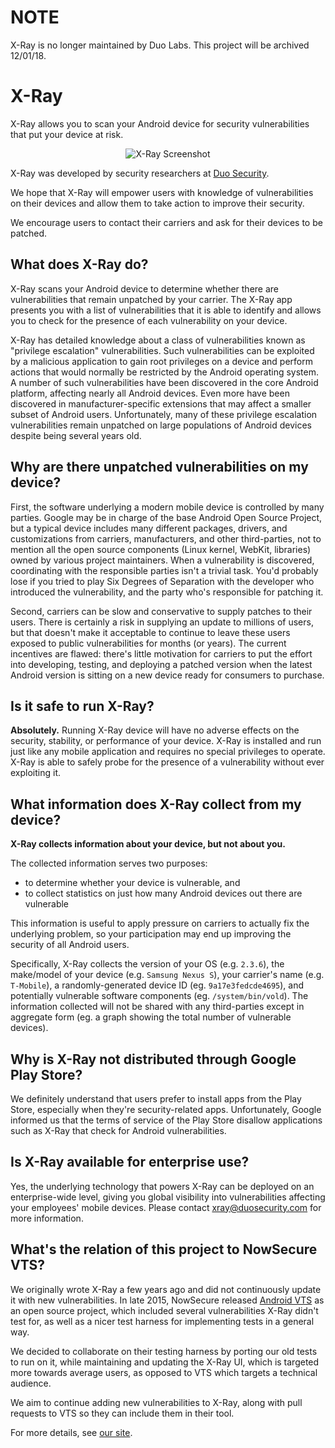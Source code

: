 # NOTE
X-Ray is no longer maintained by Duo Labs. This project will be archived 12/01/18.














# X-Ray
X-Ray allows you to scan your Android device for security vulnerabilities that put your device at risk.

<p align="center">
<img src="http://labs.duosecurity.com/xray/static/images/xray.png" alt="X-Ray Screenshot">
</p>

X-Ray was developed by security researchers at [Duo Security](http://www.duosecurity.com?cid=70170000000sNXI).

We hope that X-Ray will empower users with knowledge of vulnerabilities on their devices and allow them to take action to improve their security.

We encourage users to contact their carriers and ask for their devices to be patched.

## What does X-Ray do?

X-Ray scans your Android device to determine whether there are vulnerabilities that remain unpatched by your carrier. The X-Ray app presents you with a list of vulnerabilities that it is able to identify and allows you to check for the presence of each vulnerability on your device.

X-Ray has detailed knowledge about a class of vulnerabilities known as "privilege escalation" vulnerabilities. Such vulnerabilities can be exploited by a malicious application to gain root privileges on a device and perform actions that would normally be restricted by the Android operating system. A number of such vulnerabilities have been discovered in the core Android platform, affecting nearly all Android devices. Even more have been discovered in manufacturer-specific extensions that may affect a     smaller subset of Android users. Unfortunately, many of these privilege escalation vulnerabilities remain unpatched on large populations of Android devices despite being several years old.

## Why are there unpatched vulnerabilities on my device?

First, the software underlying a modern mobile device is controlled by many parties. Google may be in charge of the base Android Open Source Project, but a typical device includes many different packages, drivers, and customizations from carriers, manufacturers, and other third-parties, not to mention all the open source components (Linux kernel, WebKit, libraries) owned by various project maintainers. When a vulnerability is discovered, coordinating with the responsible parties isn't a trivial task. You'd probably lose if you tried to play Six Degrees of Separation with the developer who introduced the vulnerability, and the party who's responsible for patching it.

Second, carriers can be slow and conservative to supply patches to their users. There is certainly a risk in supplying an update to millions of users, but that doesn't make it acceptable to continue to leave these users exposed to public vulnerabilities for months (or years). The current incentives are flawed: there's little motivation for carriers to put the effort into developing, testing, and deploying a patched version when the latest Android version is sitting on a new device ready for consumers to purchase.

## Is it safe to run X-Ray?

**Absolutely.** Running X-Ray device will have no adverse effects on the security, stability, or performance of your device. X-Ray is installed and run just like any mobile application and requires no special privileges to operate. X-Ray is able to safely probe for the presence of a vulnerability without ever exploiting it.

## What information does X-Ray collect from my device?

**X-Ray collects information about your device, but not about you.**

The collected information serves two purposes:

* to determine whether your device is vulnerable, and
* to collect statistics on just how many Android devices out there are vulnerable

This information is useful to apply pressure on carriers to actually fix the underlying problem, so your participation may end up improving the security of all Android users.

Specifically, X-Ray collects the version of your OS (e.g. `2.3.6`), the make/model of your device (e.g. `Samsung Nexus S`), your carrier's name (e.g. `T-Mobile`), a randomly-generated device ID (eg. `9a17e3fedcde4695`), and potentially vulnerable software components (eg. `/system/bin/vold`). The information collected will not be shared with any third-parties except in aggregate form (eg. a graph showing the total number of vulnerable devices).

## Why is X-Ray not distributed through Google Play Store?

We definitely understand that users prefer to install apps from the Play Store, especially when they're security-related apps. Unfortunately, Google informed us that the terms of service of the Play Store disallow applications such as X-Ray that check for Android vulnerabilities.

## Is X-Ray available for enterprise use?

Yes, the underlying technology that powers X-Ray can be deployed on an enterprise-wide level, giving you global visibility into vulnerabilities affecting your employees' mobile devices. Please contact [xray@duosecurity.com](mailto:xray@duosecurity.com) for more information.

## What's the relation of this project to NowSecure VTS?

We originally wrote X-Ray a few years ago and did not continuously update it with new vulnerabilities.
In late 2015, NowSecure released [Android VTS](https://github.com/nowsecure/android-vts) as an open source project,
which included several vulnerabilities X-Ray didn't test for, as well as a nicer test harness for implementing tests
in a general way.

We decided to collaborate on their testing harness by porting our old tests to run on it, while maintaining and updating
the X-Ray UI, which is targeted more towards average users, as opposed to VTS which targets a technical audience.

We aim to continue adding new vulnerabilities to X-Ray, along with pull requests to VTS so they can include them in their tool.

For more details, see [our site](https://labs.duosecurity.com/xray).

